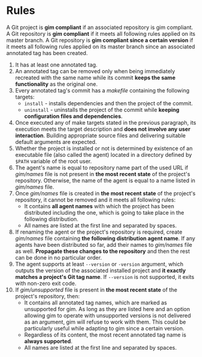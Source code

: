 # Rules

A Git project is **gim compliant** if an associated repository is gim compliant. A Git repository is **gim compliant** if it meets all following rules applied on its master branch. A Git repository is **gim compliant since a certain version** if it meets all following rules applied on its master branch since an associated annotated tag has been created.

1. It has at least one annotated tag.
2. An annotated tag can be removed only when being immediately recreated with the same name while its commit **keeps the same functionality** as the original one.
3. Every annotated tag's commit has a *makefile* containing the following targets:
   * `install` - installs dependencies and then the project of the commit.
   * `uninstall` - uninstalls the project of the commit while **keeping configuration files and dependencies**.
4. Once executed any of make targets stated in the previous paragraph, its execution meets the target description and **does not involve any user interaction**. Building appropriate source files and delivering suitable default arguments are expected.
5. Whether the project is installed or not is determined by existence of an executable file (also called the agent) located in a directory defined by `$PATH` variable of the root user.
6. The agent's name is equal to repository name part of the used URL if *gim/names* file is not present in **the most recent state** of the project's repository. Otherwise, the name of the agent is equal to a name listed in *gim/names* file.
7. Once *gim/names* file is created in **the most recent state** of the project's repository, it cannot be removed and it meets all following rules:
   * It contains **all agent names** with which the project has been distributed including the one, which is going to take place in the following distribution.
   * All names are listed at the first line and separated by spaces.
8. If renaming the agent or the project's repository is required, create *gim/names* file containing **the following distribution agent name**. If any agents have been distributed so far, add their names to *gim/names* file as well. **Propagate these changes to the repository** and then the rest can be done in no particular order.
9. The agent supports at least `--version` or `-version` argument, which outputs the version of the associated installed project and **it exactly matches a project's Git tag name**. If `--version` is not supported, it exits with non-zero exit code.
10. If *gim/unsupported* file is present in **the most recent state** of the project's repository, then:
    * It contains all annotated tag names, which are marked as unsupported for gim. As long as they are listed here and an option allowing gim to operate with unsupported versions is not delivered as an argument, gim will refuse to work with them. This could be particularly useful while adapting to gim since a certain version.
    * Regardless of its content, the most recent annotated tag name is **always supported**.
    * All names are listed at the first line and separated by spaces.
